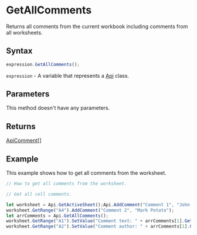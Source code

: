 # GetAllComments

Returns all comments from the current workbook including comments from all worksheets.

## Syntax

```javascript
expression.GetAllComments();
```

`expression` - A variable that represents a [Api](../Api.md) class.

## Parameters

This method doesn't have any parameters.

## Returns

[ApiComment](../../ApiComment/ApiComment.md)[]

## Example

This example shows how to get all comments from the worksheet.

```javascript editor-xlsx
// How to get all comments from the worksheet.

// Get all cell comments.

let worksheet = Api.GetActiveSheet();Api.AddComment("Comment 1", "John Smith");
worksheet.GetRange("A4").AddComment("Comment 2", "Mark Potato");
let arrComments = Api.GetAllComments();
worksheet.GetRange("A1").SetValue("Comment text: " + arrComments[1].GetText());
worksheet.GetRange("A2").SetValue("Comment author: " + arrComments[1].GetAuthorName());
```
